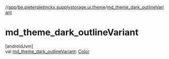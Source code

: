 //[app](../../index.md)/[be.pieterpletinckx.supplystorage.ui.theme](index.md)/[md_theme_dark_outlineVariant](md_theme_dark_outline-variant.md)

# md_theme_dark_outlineVariant

[androidJvm]\
val [md_theme_dark_outlineVariant](md_theme_dark_outline-variant.md): [Color](https://developer.android.com/reference/kotlin/androidx/compose/ui/graphics/Color.html)
